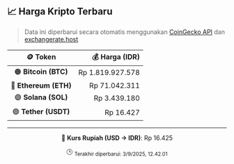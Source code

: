 

<!-- HARGA_KRIPTO -->
## 📈 Harga Kripto Terbaru

> Data ini diperbarui secara otomatis menggunakan [CoinGecko API](https://www.coingecko.com/) dan [exchangerate.host](https://exchangerate.host/)

<div align="center">

| 🪙 Token | 💰 Harga (IDR) |
|:------:|---------------:|
| 🟠 **Bitcoin (BTC)**   | Rp 1.819.927.578 |
| 🔵 **Ethereum (ETH)**  | Rp 71.042.311 |
| 🟣 **Solana (SOL)**    | Rp 3.439.180 |
| 🟢 **Tether (USDT)**   | Rp 16.427 |

---

💱 **Kurs Rupiah (USD → IDR)**: Rp 16.425

🕒 <sub>Terakhir diperbarui: 3/9/2025, 12.42.01</sub>

</div>
<!-- /HARGA_KRIPTO -->